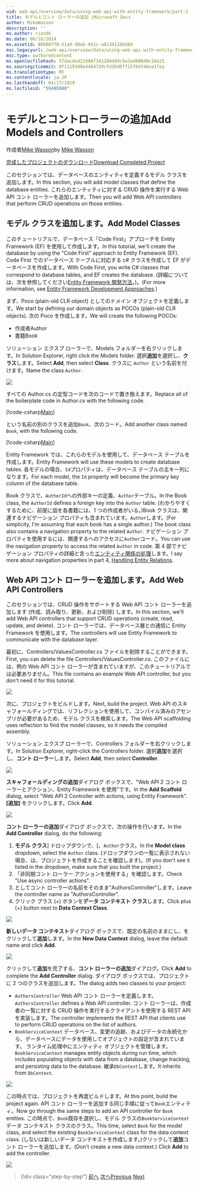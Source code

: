 ```yaml
---
uid: web-api/overview/data/using-web-api-with-entity-framework/part-2
title: モデルとコント ローラーの追加 |Microsoft Docs
author: MikeWasson
description: ''
ms.author: riande
ms.date: 06/16/2014
ms.assetid: 88908ff8-51a9-40eb-931c-a8139128b680
msc.legacyurl: /web-api/overview/data/using-web-api-with-entity-framework/part-2
msc.type: authoredcontent
ms.openlocfilehash: 57dacda421968f341284d89c9a3ad80040c16e25
ms.sourcegitcommit: 0f1119340e4464720cfd16d0ff15764746ea1fea
ms.translationtype: MT
ms.contentlocale: ja-JP
ms.lasthandoff: 04/17/2019
ms.locfileid: "59405080"
---
```

# <a name="add-models-and-controllers"></a><span data-ttu-id="20cea-102">モデルとコントローラーの追加</span><span class="sxs-lookup"><span data-stu-id="20cea-102">Add Models and Controllers</span></span>

<span data-ttu-id="20cea-103">作成者[Mike Wasson](https://github.com/MikeWasson)</span><span class="sxs-lookup"><span data-stu-id="20cea-103">by [Mike Wasson](https://github.com/MikeWasson)</span></span>

[<span data-ttu-id="20cea-104">完成したプロジェクトのダウンロード</span><span class="sxs-lookup"><span data-stu-id="20cea-104">Download Completed Project</span></span>](https://github.com/MikeWasson/BookService)

<span data-ttu-id="20cea-105">このセクションでは、データベースのエンティティを定義するモデル クラスを追加します。</span><span class="sxs-lookup"><span data-stu-id="20cea-105">In this section, you will add model classes that define the database entities.</span></span> <span data-ttu-id="20cea-106">これらのエンティティに対する CRUD 操作を実行する Web API コント ローラーを追加します。</span><span class="sxs-lookup"><span data-stu-id="20cea-106">Then you will add Web API controllers that perform CRUD operations on those entities.</span></span>

## <a name="add-model-classes"></a><span data-ttu-id="20cea-107">モデル クラスを追加します。</span><span class="sxs-lookup"><span data-stu-id="20cea-107">Add Model Classes</span></span>

<span data-ttu-id="20cea-108">このチュートリアルで、データベース「Code First」アプローチを Entity Framework (EF) を使用して作成します。</span><span class="sxs-lookup"><span data-stu-id="20cea-108">In this tutorial, we'll create the database by using the "Code First" approach to Entity Framework (EF).</span></span> <span data-ttu-id="20cea-109">Code First でのデータベース テーブルに対応する c# クラスを作成して EF がデータベースを作成します。</span><span class="sxs-lookup"><span data-stu-id="20cea-109">With Code First, you write C# classes that correspond to database tables, and EF creates the database.</span></span> <span data-ttu-id="20cea-110">(詳細については、次を参照してください[Entity Framework 開発方法](https://msdn.microsoft.com/library/ms178359%28v=vs.110%29.aspx#dbfmfcf)。)。</span><span class="sxs-lookup"><span data-stu-id="20cea-110">(For more information, see [Entity Framework Development Approaches](https://msdn.microsoft.com/library/ms178359%28v=vs.110%29.aspx#dbfmfcf).)</span></span>

<span data-ttu-id="20cea-111">まず、Poco (plain-old CLR object) としてのドメイン オブジェクトを定義します。</span><span class="sxs-lookup"><span data-stu-id="20cea-111">We start by defining our domain objects as POCOs (plain-old CLR objects).</span></span> <span data-ttu-id="20cea-112">次の Poco を作成します。</span><span class="sxs-lookup"><span data-stu-id="20cea-112">We will create the following POCOs:</span></span>

- <span data-ttu-id="20cea-113">作成者</span><span class="sxs-lookup"><span data-stu-id="20cea-113">Author</span></span>
- <span data-ttu-id="20cea-114">書籍</span><span class="sxs-lookup"><span data-stu-id="20cea-114">Book</span></span>

<span data-ttu-id="20cea-115">ソリューション エクスプ ローラーで、Models フォルダーを右クリックします。</span><span class="sxs-lookup"><span data-stu-id="20cea-115">In Solution Explorer, right click the Models folder.</span></span> <span data-ttu-id="20cea-116">選択**追加**を選択し、**クラス**します。</span><span class="sxs-lookup"><span data-stu-id="20cea-116">Select **Add**, then select **Class**.</span></span> <span data-ttu-id="20cea-117">クラスに `Author` という名前を付けます。</span><span class="sxs-lookup"><span data-stu-id="20cea-117">Name the class `Author`.</span></span>

![](part-2/_static/image1.png)

<span data-ttu-id="20cea-118">すべての Author.cs の定型コードを次のコードで置き換えます。</span><span class="sxs-lookup"><span data-stu-id="20cea-118">Replace all of the boilerplate code in Author.cs with the following code.</span></span>

[!code-csharp[Main](part-2/samples/sample1.cs)]

<span data-ttu-id="20cea-119">という名前の別のクラスを追加`Book`、次のコード。</span><span class="sxs-lookup"><span data-stu-id="20cea-119">Add another class named `Book`, with the following code.</span></span>

[!code-csharp[Main](part-2/samples/sample2.cs)]

<span data-ttu-id="20cea-120">Entity Framework では、これらのモデルを使用して、データベース テーブルを作成します。</span><span class="sxs-lookup"><span data-stu-id="20cea-120">Entity Framework will use these models to create database tables.</span></span> <span data-ttu-id="20cea-121">各モデルの場合、`Id`プロパティは、データベース テーブルの主キー列になります。</span><span class="sxs-lookup"><span data-stu-id="20cea-121">For each model, the `Id` property will become the primary key column of the database table.</span></span>

<span data-ttu-id="20cea-122">Book クラスで、`AuthorId`への外部キーの定義、`Author`テーブル。</span><span class="sxs-lookup"><span data-stu-id="20cea-122">In the Book class, the `AuthorId` defines a foreign key into the `Author` table.</span></span> <span data-ttu-id="20cea-123">(わかりやすくするために、前提に話を各書籍には、1 つの作成者がいる。)Book クラスは、関連するナビゲーション プロパティも含まれています。`Author`します。</span><span class="sxs-lookup"><span data-stu-id="20cea-123">(For simplicity, I'm assuming that each book has a single author.) The book class also contains a navigation property to the related `Author`.</span></span> <span data-ttu-id="20cea-124">ナビゲーション プロパティを使用するには、関連するへのアクセスに`Author`コード。</span><span class="sxs-lookup"><span data-stu-id="20cea-124">You can use the navigation property to access the related `Author` in code.</span></span> <span data-ttu-id="20cea-125">第 4 部でナビゲーション プロパティの詳細と言った[エンティティ関係の処理](part-4.md)します。</span><span class="sxs-lookup"><span data-stu-id="20cea-125">I say more about navigation properties in part 4, [Handling Entity Relations](part-4.md).</span></span>

## <a name="add-web-api-controllers"></a><span data-ttu-id="20cea-126">Web API コント ローラーを追加します。</span><span class="sxs-lookup"><span data-stu-id="20cea-126">Add Web API Controllers</span></span>

<span data-ttu-id="20cea-127">このセクションでは、CRUD 操作をサポートする Web API コント ローラーを追加します (作成、読み取り、更新、および削除) します。</span><span class="sxs-lookup"><span data-stu-id="20cea-127">In this section, we'll add Web API controllers that support CRUD operations (create, read, update, and delete).</span></span> <span data-ttu-id="20cea-128">コント ローラーでは、データベース層との通信に Entity Framework を使用します。</span><span class="sxs-lookup"><span data-stu-id="20cea-128">The controllers will use Entity Framework to communicate with the database layer.</span></span>

<span data-ttu-id="20cea-129">最初に、Controllers/ValuesController.cs ファイルを削除することができます。</span><span class="sxs-lookup"><span data-stu-id="20cea-129">First, you can delete the file Controllers/ValuesController.cs.</span></span> <span data-ttu-id="20cea-130">このファイルには、例の Web API コント ローラーが含まれていますが、このチュートリアルでは必要ありません。</span><span class="sxs-lookup"><span data-stu-id="20cea-130">This file contains an example Web API controller, but you don't need it for this tutorial.</span></span>

![](part-2/_static/image2.png)

<span data-ttu-id="20cea-131">次に、プロジェクトをビルドします。</span><span class="sxs-lookup"><span data-stu-id="20cea-131">Next, build the project.</span></span> <span data-ttu-id="20cea-132">Web API のスキャフォールディングでは、リフレクションを使用して、コンパイル済みのアセンブリが必要があるため、モデル クラスを検索します。</span><span class="sxs-lookup"><span data-stu-id="20cea-132">The Web API scaffolding uses reflection to find the model classes, so it needs the compiled assembly.</span></span>

<span data-ttu-id="20cea-133">ソリューション エクスプ ローラーで、Controllers フォルダーを右クリックします。</span><span class="sxs-lookup"><span data-stu-id="20cea-133">In Solution Explorer, right-click the Controllers folder.</span></span> <span data-ttu-id="20cea-134">選択**追加**を選択し、**コント ローラー**します。</span><span class="sxs-lookup"><span data-stu-id="20cea-134">Select **Add**, then select **Controller**.</span></span>

![](part-2/_static/image3.png)

<span data-ttu-id="20cea-135">**スキャフォールディングの追加**ダイアログ ボックスで、"Web API 2 コント ローラーとアクション、Entity Framework を使用"です。</span><span class="sxs-lookup"><span data-stu-id="20cea-135">In the **Add Scaffold** dialog, select "Web API 2 Controller with actions, using Entity Framework".</span></span> <span data-ttu-id="20cea-136">**[追加]** をクリックします。</span><span class="sxs-lookup"><span data-stu-id="20cea-136">Click **Add**.</span></span>

![](part-2/_static/image4.png)

<span data-ttu-id="20cea-137">**コント ローラーの追加**ダイアログ ボックスで、次の操作を行います。</span><span class="sxs-lookup"><span data-stu-id="20cea-137">In the **Add Controller** dialog, do the following:</span></span>

1. <span data-ttu-id="20cea-138">**モデル クラス**] ドロップダウンで、[、`Author`クラス。</span><span class="sxs-lookup"><span data-stu-id="20cea-138">In the **Model class** dropdown, select the `Author` class.</span></span> <span data-ttu-id="20cea-139">(ドロップダウンの一覧に表示されない場合、は、プロジェクトを作成することを確認します)。</span><span class="sxs-lookup"><span data-stu-id="20cea-139">(If you don't see it listed in the dropdown, make sure that you built the project.)</span></span>
2. <span data-ttu-id="20cea-140">「非同期コント ローラー アクションを使用する」を確認します。</span><span class="sxs-lookup"><span data-stu-id="20cea-140">Check "Use async controller actions".</span></span>
3. <span data-ttu-id="20cea-141">としてコント ローラーの名前をそのまま&quot;AuthorsController&quot;します。</span><span class="sxs-lookup"><span data-stu-id="20cea-141">Leave the controller name as &quot;AuthorsController&quot;.</span></span>
4. <span data-ttu-id="20cea-142">クリック プラス (+) ボタンを**データ コンテキスト クラス**します。</span><span class="sxs-lookup"><span data-stu-id="20cea-142">Click plus (+) button next to **Data Context Class**.</span></span>

![](part-2/_static/image5.png)

<span data-ttu-id="20cea-143">**新しいデータ コンテキスト**ダイアログ ボックスで、既定の名前のままにし、をクリックして**追加**します。</span><span class="sxs-lookup"><span data-stu-id="20cea-143">In the **New Data Context** dialog, leave the default name and click **Add**.</span></span>

![](part-2/_static/image6.png)

<span data-ttu-id="20cea-144">クリックして**追加**を完了する、**コント ローラーの追加**ダイアログ。</span><span class="sxs-lookup"><span data-stu-id="20cea-144">Click **Add** to complete the **Add Controller** dialog.</span></span> <span data-ttu-id="20cea-145">ダイアログ ボックスでは、プロジェクトに 2 つのクラスを追加します。</span><span class="sxs-lookup"><span data-stu-id="20cea-145">The dialog adds two classes to your project:</span></span>

- <span data-ttu-id="20cea-146">`AuthorsController` Web API コント ローラーを定義します。</span><span class="sxs-lookup"><span data-stu-id="20cea-146">`AuthorsController` defines a Web API controller.</span></span> <span data-ttu-id="20cea-147">コント ローラーは、作成者の一覧に対する CRUD 操作を実行するクライアントを使用する REST API を実装します。</span><span class="sxs-lookup"><span data-stu-id="20cea-147">The controller implements the REST API that clients use to perform CRUD operations on the list of authors.</span></span>
- <span data-ttu-id="20cea-148">`BookServiceContext` データベース、変更の追跡、およびデータの永続化から、データベースにデータを使用してオブジェクトの設定が含まれています。 ランタイム処理中にエンティティ オブジェクトを管理します。</span><span class="sxs-lookup"><span data-stu-id="20cea-148">`BookServiceContext` manages entity objects during run time, which includes populating objects with data from a database, change tracking, and persisting data to the database.</span></span> <span data-ttu-id="20cea-149">継承`DbContext`します。</span><span class="sxs-lookup"><span data-stu-id="20cea-149">It inherits from `DbContext`.</span></span>

![](part-2/_static/image7.png)

<span data-ttu-id="20cea-150">この時点では、プロジェクトを再度ビルドします。</span><span class="sxs-lookup"><span data-stu-id="20cea-150">At this point, build the project again.</span></span> <span data-ttu-id="20cea-151">API コント ローラーを追加する同じ手順に従って`Book`エンティティ。</span><span class="sxs-lookup"><span data-stu-id="20cea-151">Now go through the same steps to add an API controller for `Book` entities.</span></span> <span data-ttu-id="20cea-152">この時点で、`Book`既存を選択し、モデル クラスの`BookServiceContext`データ コンテキスト クラスのクラス。</span><span class="sxs-lookup"><span data-stu-id="20cea-152">This time, select `Book` for the model class, and select the existing `BookServiceContext` class for the data context class.</span></span> <span data-ttu-id="20cea-153">(しないは新しいデータ コンテキストを作成します。)クリックして**追加**コント ローラーを追加します。</span><span class="sxs-lookup"><span data-stu-id="20cea-153">(Don't create a new data context.) Click **Add** to add the controller.</span></span>

![](part-2/_static/image8.png)

> [!div class="step-by-step"]
> <span data-ttu-id="20cea-154">[前へ](part-1.md)
> [次へ](part-3.md)</span><span class="sxs-lookup"><span data-stu-id="20cea-154">[Previous](part-1.md)
[Next](part-3.md)</span></span>
